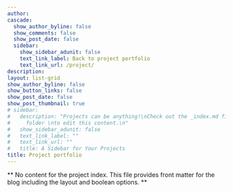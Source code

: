 ```yaml
---
author:
cascade:
  show_author_byline: false
  show_comments: false
  show_post_date: false
  sidebar:
    show_sidebar_adunit: false
    text_link_label: Back to project portfolio
    text_link_url: /project/
description:
layout: list-grid
show_author_byline: false
show_button_links: false
show_post_date: false
show_post_thumbnail: true
# sidebar:
#   description: "Projects can be anything!\nCheck out the _index.md file in the /project
#     folder \nto edit this content.\n"
#   show_sidebar_adunit: false
#   text_link_label: ""
#   text_link_url: ""
#   title: A Sidebar for Your Projects
title: Project portfolio
---
```


** No content for the project index. This file provides front matter for the blog including the layout and boolean options. **

